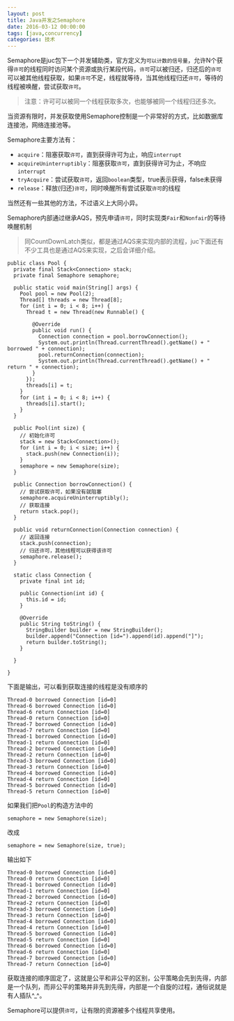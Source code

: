 ```yaml
---
layout: post
title: Java并发之Semaphore
date: 2016-03-12 00:00:00
tags: [java,concurrency]
categories: 技术
---
```

Semaphore是juc包下一个并发辅助类，官方定义为`可以计数的信号量`，允许N个获得`许可`的线程同时访问某个资源或执行某段代码，`许可`可以被归还，归还后的`许可`可以被其他线程获取，如果`许可`不足，线程就等待，当其他线程归还`许可`，等待的线程被唤醒，尝试获取`许可`。

> 注意：许可可以被同一个线程获取多次，也能够被同一个线程归还多次。

当资源有限时，并发获取使用Semaphore控制是一个非常好的方式，比如数据库连接池，网络连接池等。

Semaphore主要方法有：

- `acquire`：阻塞获取`许可`，直到获得许可为止，响应`interrupt`
- `acquireUninterruptibly`：阻塞获取`许可`，直到获得许可为止，不响应`interrupt`
- `tryAcquire`：尝试获取`许可`，返回`boolean`类型，true表示获得，false未获得
- `release`：释放(归还)`许可`，同时唤醒所有尝试获取`许可`的线程

当然还有一些其他的方法，不过语义上大同小异。

Semaphore内部通过继承AQS，预先申请`许可`，同时实现类`Fair`和`Nonfair`的等待唤醒机制

> 同CountDownLatch类似，都是通过AQS来实现内部的流程，juc下面还有不少工具也是通过AQS来实现，之后会详细介绍。

```
public class Pool {
  private final Stack<Connection> stack;
  private final Semaphore semaphore;

  public static void main(String[] args) {
    Pool pool = new Pool(2);
    Thread[] threads = new Thread[8];
    for (int i = 0; i < 8; i++) {
      Thread t = new Thread(new Runnable() {

        @Override
        public void run() {
          Connection connection = pool.borrowConnection();
          System.out.println(Thread.currentThread().getName() + " borrowed " + connection);
          pool.returnConnection(connection);
          System.out.println(Thread.currentThread().getName() + " return " + connection);
        }
      });
      threads[i] = t;
    }
    for (int i = 0; i < 8; i++) {
      threads[i].start();
    }
  }

  public Pool(int size) {
    // 初始化许可
    stack = new Stack<Connection>();
    for (int i = 0; i < size; i++) {
      stack.push(new Connection(i));
    }
    semaphore = new Semaphore(size);
  }

  public Connection borrowConnection() {
    // 尝试获取许可，如果没有就阻塞
    semaphore.acquireUninterruptibly();
    // 获取连接
    return stack.pop();
  }

  public void returnConnection(Connection connection) {
    // 返回连接
    stack.push(connection);
    // 归还许可，其他线程可以获得该许可
    semaphore.release();
  }

  static class Connection {
    private final int id;

    public Connection(int id) {
      this.id = id;
    }

    @Override
    public String toString() {
      StringBuilder builder = new StringBuilder();
      builder.append("Connection [id=").append(id).append("]");
      return builder.toString();
    }

  }

}
```

下面是输出，可以看到获取连接的线程是没有顺序的

```
Thread-0 borrowed Connection [id=0]
Thread-6 borrowed Connection [id=0]
Thread-6 return Connection [id=0]
Thread-0 return Connection [id=0]
Thread-7 borrowed Connection [id=0]
Thread-7 return Connection [id=0]
Thread-1 borrowed Connection [id=0]
Thread-1 return Connection [id=0]
Thread-2 borrowed Connection [id=0]
Thread-2 return Connection [id=0]
Thread-3 borrowed Connection [id=0]
Thread-3 return Connection [id=0]
Thread-4 borrowed Connection [id=0]
Thread-4 return Connection [id=0]
Thread-5 borrowed Connection [id=0]
Thread-5 return Connection [id=0]
```

如果我们把`Pool`的构造方法中的

```
semaphore = new Semaphore(size);
```

改成

```
semaphore = new Semaphore(size, true);
```

输出如下

```
Thread-0 borrowed Connection [id=0]
Thread-0 return Connection [id=0]
Thread-1 borrowed Connection [id=0]
Thread-1 return Connection [id=0]
Thread-2 borrowed Connection [id=0]
Thread-2 return Connection [id=0]
Thread-3 borrowed Connection [id=0]
Thread-3 return Connection [id=0]
Thread-4 borrowed Connection [id=0]
Thread-4 return Connection [id=0]
Thread-5 borrowed Connection [id=0]
Thread-5 return Connection [id=0]
Thread-6 borrowed Connection [id=0]
Thread-6 return Connection [id=0]
Thread-7 borrowed Connection [id=0]
Thread-7 return Connection [id=0]
```
获取连接的顺序固定了，这就是公平和非公平的区别，公平策略会先到先得，内部是一个队列，而非公平的策略并非先到先得，内部是一个自旋的过程，通俗说就是有人插队^_^。

Semaphore可以提供`许可`，让有限的资源被多个线程共享使用。